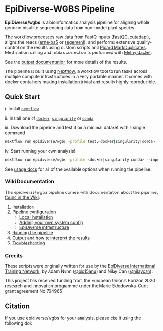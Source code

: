 EpiDiverse-WGBS Pipeline
========================

**EpiDiverse/wgbs** is a bioinformatics analysis pipeline for aligning whole genome bisulfite sequencing data from non-model plant species.

The workflow processes raw data from FastQ inputs ([FastQC](https://www.bioinformatics.babraham.ac.uk/projects/fastqc/), [cutadapt](https://github.com/marcelm/cutadapt/)), aligns the reads ([erne-bs5](http://erne.sourceforge.net/) or [segemehl](https://www.bioinf.uni-leipzig.de/Software/segemehl/)), and performs extensive quality-control on the results using custom scripts and [Picard MarkDuplicates](https://broadinstitute.github.io/picard/). Methylation calling and mbias correction is performed with [Methyldackel](https://github.com/dpryan79/MethylDackel).

See the [output documentation](https://github.com/EpiDiverse/wgbs/wiki/Pipeline-Output) for more details of the results.

The pipeline is built using [Nextflow](https://www.nextflow.io), a workflow tool to run tasks across multiple compute infrastructures in a very portable manner. It comes with docker containers making installation trivial and results highly reproducible.

## Quick Start

i. Install [`nextflow`](https://www.nextflow.io/)

ii. Install one of [`docker`](https://docs.docker.com/engine/installation/), [`singularity`](https://www.sylabs.io/guides/3.0/user-guide/) or [`conda`](https://conda.io/miniconda.html)

iii. Download the pipeline and test it on a minimal dataset with a single command

```bash
nextflow run epidiverse/wgbs -profile test,<docker|singularity|conda>
```

iv. Start running your own analysis!

```bash
nextflow run epidiverse/wgbs -profile <docker|singularity|conda> --input /path/to/reads/dir --reference /path/to/ref/dir
```

See [usage docs](https://github.com/EpiDiverse/wgbs/wiki/Pipeline-Usage) for all of the available options when running the pipeline.

### Wiki Documentation

The epidiverse/wgbs pipeline comes with documentation about the pipeline, [found in the Wiki](https://github.com/EpiDiverse/wgbs/wiki):

1. [Installation](https://github.com/EpiDiverse/wgbs/wiki/Installation)
2. Pipeline configuration
    * [Local installation](https://github.com/EpiDiverse/wgbs/wiki/Installation#2-install-the-pipeline)
    * [Adding your own system config](https://github.com/EpiDiverse/wgbs/wiki/Installation#3-pipeline-configuration)
    * [EpiDiverse infrastructure](https://github.com/EpiDiverse/wgbs/wiki/Installation#appendices)
3. [Running the pipeline](https://github.com/EpiDiverse/wgbs/wiki/Pipeline-Usage)
4. [Output and how to interpret the results](https://github.com/EpiDiverse/wgbs/wiki/Pipeline-Output)
5. [Troubleshooting](https://github.com/EpiDiverse/wgbs/wiki/Troubleshooting)

### Credits

These scripts were originally written for use by the [EpiDiverse International Training Network](https://epidiverse.eu/), by Adam Nunn ([@bio15anu](https://github.com/bio15anu)) and Nilay Can ([@nilaycan](https://github.com/nilaycan)).

This project has received funding from the European Union’s Horizon 2020 research and innovation
programme under the Marie Skłodowska-Curie grant agreement No 764965

## Citation

If you use epidiverse/wgbs for your analysis, please cite it using the following doi: <placeholder>